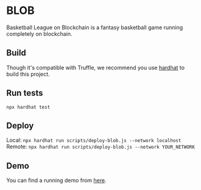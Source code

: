 # BLOB

Basketball League on Blockchain is a fantasy basketball game running completely on blockchain.

## Build

Though it's compatible with Truffle, we recommend you use [hardhat](https://hardhat.org/) to build this project.

## Run tests

`npx hardhat test`

## Deploy

Local: `npx hardhat run scripts/deploy-blob.js --network localhost`
Remote: `npx hardhat run scripts/deploy-blob.js --network YOUR_NETWORK`

## Demo

You can find a running demo from [here](https://blob.oughtto.be/).
